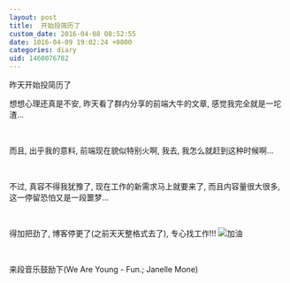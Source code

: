```yaml
---
layout: post
title:  开始投简历了
custom_date: 2016-04-08 08:52:55
date: 1016-04-09 19:02:24 +0800
categories: diary
uid: 1460076782
---
```

昨天开始投简历了

想想心理还真是不安, 昨天看了群内分享的前端大牛的文章, 感觉我完全就是一坨渣...

<br>

而且, 出乎我的意料, 前端现在貌似特别火啊, 我去, 我怎么就赶到这种时候啊...

<br>

不过, 真容不得我犹豫了, 现在工作的新需求马上就要来了, 而且内容量很大很多, 这一停留恐怕又是一段噩梦...

<br>

得加把劲了, 博客停更了(之前天天整格式去了), 专心找工作!!!
![加油](http://ww4.sinaimg.cn/small/6ff2374djw1f2p0po18hmg201g01uq2t.gif)

<br>

来段音乐鼓励下(We Are Young - Fun.; Janelle Mone)

<script type="text/javascript" src="http://www.xiami.com/widget/player-single?uid=0&sid=1771690229&mode=js"></script>